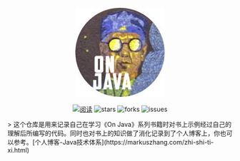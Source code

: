 <div align="center">
    <p>
        <a href="https://javaguide.cn/about-the-author/zhishixingqiu-two-years.html">
            <img src="./01-assets/onjava8.jpg" style="margin: 0 auto; width: 200px;" />
        </a>
    </p>
    <p>
        <a href="https://www.markuszhang.com/zhi-shi-ti-xi.html"><img src="https://img.shields.io/badge/阅读-read-brightgreen.svg" alt="阅读" /></a>
        <img src="https://img.shields.io/github/stars/markuszcl99/OnJava8-Examples" alt="stars" />
        <img src="https://img.shields.io/github/forks/markuszcl99/OnJava8-Examples" alt="forks" />
        <img src="https://img.shields.io/github/issues/markuszcl99/OnJava8-Examples" alt="issues" />
    </p>
</div>
> 这个仓库是用来记录自己在学习《On Java》系列书籍时对书上示例经过自己的理解后所编写的代码。同时也对书上的知识做了消化记录到了个人博客上，你也可以参考。[个人博客-Java技术体系](https://markuszhang.com/zhi-shi-ti-xi.html)
